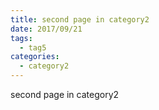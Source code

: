 ```yaml
---
title: second page in category2
date: 2017/09/21
tags:
  - tag5
categories:
  - category2
---
```


second page in category2
